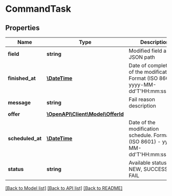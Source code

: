 # CommandTask

## Properties
Name | Type | Description | Notes
------------ | ------------- | ------------- | -------------
**field** | **string** | Modified field as JSON path | [optional] 
**finished_at** | [**\DateTime**](\DateTime.md) | Date of completion of the modification. Format (ISO 8601) - yyyy-MM-dd&#39;T&#39;HH:mm:ss.SSSZ | [optional] 
**message** | **string** | Fail reason description | [optional] 
**offer** | [**\OpenAPI\Client\Model\OfferId**](OfferId.md) |  | [optional] 
**scheduled_at** | [**\DateTime**](\DateTime.md) | Date of the modification schedule. Format (ISO 8601) - yyyy-MM-dd&#39;T&#39;HH:mm:ss.SSSZ | [optional] 
**status** | **string** | Available statuses: NEW, SUCCESS, FAIL | [optional] 

[[Back to Model list]](../README.md#documentation-for-models) [[Back to API list]](../README.md#documentation-for-api-endpoints) [[Back to README]](../README.md)


